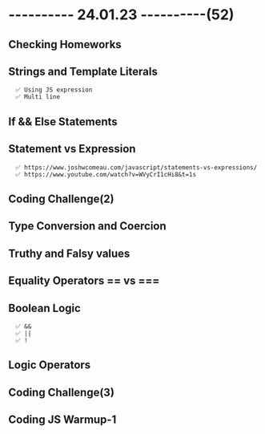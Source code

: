 # ---------- 24.01.23 ----------(52)

## Checking Homeworks

## Strings and Template Literals

      ✅ Using JS expression
      ✅ Multi line

## If && Else Statements

## Statement vs Expression

      ✅ https://www.joshwcomeau.com/javascript/statements-vs-expressions/
      ✅ https://www.youtube.com/watch?v=WVyCrI1cHi8&t=1s

## Coding Challenge(2)

## Type Conversion and Coercion

## Truthy and Falsy values

## Equality Operators == vs ===

## Boolean Logic

      ✅ &&
      ✅ ||
      ✅ !

## Logic Operators

## Coding Challenge(3)

## Coding JS Warmup-1
